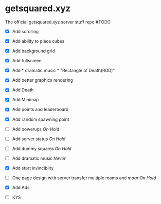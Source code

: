 # getsquared.xyz
The official getsquared.xyz server stuff repo
#TODO
- [x] Add scrolling
- [x] Add ability to place cubes
- [x] Add background grid
- [x] Add fullscreen
- [x] Add * dramatic music * "Rectangle of Death(ROD)" 
- [x] Add better graphics rendering
- [x] Add Death
- [x] Add Minimap
- [x] Add points and leaderboard
- [x] Add random spawning point
- [ ] Add powerups *On Hold*
- [ ] Add server status *On Hold*
- [ ] Add dummy squares *On Hold*
- [ ] Add dramatic music *Never*
- [x] Add start invincibilty
- [ ] One page design with server transfer multiple rooms and *moar* *On Hold*
- [x] Add Ads
- [ ] KYS

